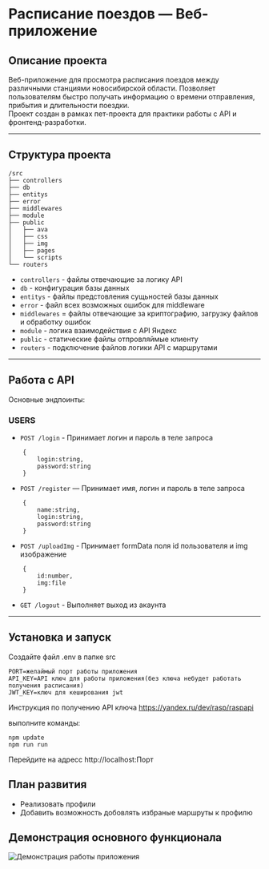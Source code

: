 # Расписание поездов — Веб-приложение

## Описание проекта

Веб-приложение для просмотра расписания поездов между различными станциями новосибирской области. Позволяет пользователям быстро получать информацию о времени отправления, прибытия и длительности поездки.  
Проект создан в рамках пет-проекта для практики работы с API и фронтенд-разработки.


---

## Структура проекта

```
/src
├── controllers
├── db
├── entitys
├── error
├── middlewares
├── module
├── public
│   ├── ava
│   ├── css
│   ├── img
│   ├── pages
│   └── scripts
└── routers

```
- `controllers` - файлы отвечающие за логику API
- `db` - конфигурация базы данных
- `entitys` - файлы предстовления сущьностей базы данных
- `error` - файл всех возможных ошибок для middleware
- `middlewares` = файлы отвечающие за криптографию, загрузку файлов и обработку ошибок
- `module` - логика взаимодействия с API Яндекс
- `public` - статические файлы отпровляймые клиенту
- `routers` - подключение файлов логики API с маршрутами

---

## Работа с API
 
Основные эндпоинты:
### USERS
- `POST /login` - Принимает логин и пароль в теле запроса
```
    {
        login:string,
        password:string
    }
```

- `POST /register` —  Принимает имя, логин и пароль в теле запроса
```
    {
        name:string,
        login:string,
        password:string
    }
```
- `POST /uploadImg` - Принимает formData поля id пользователя и img изображение
```
    {
        id:number,
        img:file
    }
```
- `GET /logout` - Выполняет выход из акаунта


---

## Установка и запуск

Создайте файл .env в папке src
```
PORT=желаймый порт работы приложения
API_KEY=API ключ для работы приложения(без ключа небудет работать получения расписания)
JWT_KEY=ключ для кеширования jwt
```

Инструкция по получению API ключа https://yandex.ru/dev/rasp/raspapi

выполните команды:
```
npm update
npm run run
```
Перейдите на адресс http://localhost:Порт

## План развития

- Реализовать профили
- Добавить возможность добовлять избраные маршруты к профилю

## Демонстрация основного функционала

![Демонстрация работы приложения](./demo.gif)
